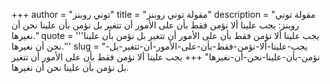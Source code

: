+++
author = "توني روبنز"
title = "مقولة توني روبنز"
description = "مقولة توني روبنز: يجب علينا ألا نؤمن فقط بأن على الأمور أن تتغير بل نؤمن بأن علينا نحن أن نغيرها."
quote = '''يجب علينا ألا نؤمن فقط بأن على الأمور أن تتغير بل نؤمن بأن علينا نحن أن نغيرها.'''
slug = "يجب-علينا-ألا-نؤمن-فقط-بأن-على-الأمور-أن-تتغير-بل-نؤمن-بأن-علينا-نحن-أن-نغيرها"
+++
يجب علينا ألا نؤمن فقط بأن على الأمور أن تتغير بل نؤمن بأن علينا نحن أن نغيرها.
